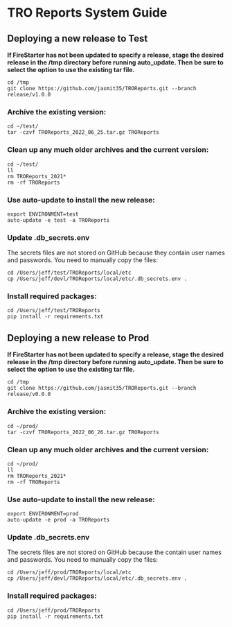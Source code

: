 # TRO Reports System Guide

## Deploying a new release to Test

**If FireStarter has not been updated to specify a release, stage the desired release in the /tmp directory before running auto_update. Then be sure to select the option to use the existing tar file.**

```
cd /tmp
git clone https://github.com/jasmit35/TROReports.git --branch release/v1.0.0
```
### Archive the existing version:

```
cd ~/test/
tar -czvf TROReports_2022_06_25.tar.gz TROReports
```

### Clean up any much older archives and the current version:

```
cd ~/test/
ll
rm TROReports_2021*
rm -rf TROReports
```

### Use auto-update to install the new release:

```
export ENVIRONMENT=test
auto-update -e test -a TROReports
```

### Update .db_secrets.env
The secrets files are not stored on GitHub because they contain user names and passwords. You need to manually copy the files:

```
cd /Users/jeff/test/TROReports/local/etc
cp /Users/jeff/devl/TROReports/local/etc/.db_secrets.env .
```

### Install required packages:

```
cd /Users/jeff/test/TROReports
pip install -r requirements.txt
```

## Deploying a new release to Prod
**If FireStarter has not been updated to specify a release, stage the desired release in the /tmp directory before running auto_update. Then be sure to select the option to use the existing tar file.**

```
cd /tmp
git clone https://github.com/jasmit35/TROReports.git --branch release/v0.0.0
```

### Archive the existing version:

```
cd ~/prod/
tar -czvf TROReports_2022_06_26.tar.gz TROReports
```

### Clean up any much older archives and the current version:

```
cd ~/prod/
ll
rm TROReports_2021*
rm -rf TROReports
```

### Use auto-update to install the new release:

```
export ENVIRONMENT=prod
auto-update -e prod -a TROReports
```
### Update .db_secrets.env
The secrets files are not stored on GitHub because the contain user names and passwords. You need to manually copy the files:

```
cd /Users/jeff/prod/TROReports/local/etc
cp /Users/jeff/devl/TROReports/local/etc/.db_secrets.env .
```

### Install required packages:

```
cd /Users/jeff/prod/TROReports
pip install -r requirements.txt
```
